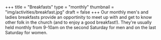 +++
title = "Breakfasts"
type = "monthly"
thumbnail = "img/activities/breakfast.jpg"
draft = false
+++
Our monthly men's and ladies breakfasts provide an opportinity to meet up with and get to know other folk in the church (and to enjoy a good breakfast!). They're usually held monthly from 9-10am on the second Saturday for men and on the last Saturday for women.
